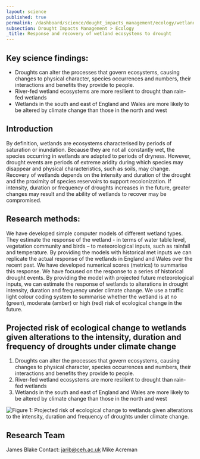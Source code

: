 ```yaml
---
layout: science
published: true
permalink: /dashboard/science/dought_impacts_management/ecology/wetlands
subsection: Drought Impacts Management > Ecology
_title: Response and recovery of wetland ecosystems to drought
---
```


## Key science findings: 

* Droughts can alter the processes that govern ecosystems, causing changes to physical character, species occurrences and numbers, their interactions and benefits they provide to people.
* River-fed wetland ecosystems are more resilient to drought than rain-fed wetlands
* Wetlands in the south and east of England and Wales are more likely to be altered by climate change than those in the north and west

## Introduction

By definition, wetlands are ecosystems characterised by periods of saturation or inundation. Because they are not all constantly wet, the species occurring in wetlands are adapted to periods of dryness. However, drought events are periods of extreme aridity during which species may disappear and physical characteristics, such as soils, may change. Recovery of wetlands depends on the intensity and duration of the drought and the proximity of species reservoirs to support recolonization. If intensity, duration or frequency of droughts increases in the future, greater changes may result and the ability of wetlands to recover may be compromised.

## Research methods: 

We have developed simple computer models of different wetland types. They estimate the response of the wetland - in terms of water table level, vegetation community and birds – to meteorological inputs, such as rainfall and temperature. By providing the models with historical met inputs we can replicate the actual response of the wetlands in England and Wales over the recent past. We have developed numerical scores (metrics) to summarise this response. We have focused on the response to a series of historical drought events. By providing the model with projected future meteorological inputs, we can estimate the response of wetlands to alterations in drought intensity, duration and frequency under climate change. We use a traffic light colour coding system to summarise whether the wetland is at no (green), moderate (amber) or high (red) risk of ecological change in the future.


## Projected risk of ecological change to wetlands given alterations to the intensity, duration and frequency of droughts under climate change

1.	Droughts can alter the processes that govern ecosystems, causing changes to physical character, species occurrences and numbers, their interactions and benefits they provide to people.
2.	River-fed wetland ecosystems are more resilient to drought than rain-fed wetlands
3.	Wetlands in the south and east of England and Wales are more likely to be altered by climate change than those in the north and west

![Figure 1: Projected risk of ecological change to wetlands given alterations to the intensity, duration and frequency of droughts under climate change.  ]({{site.baseurl}}/assets/img/Mike1.jpg)

## Research Team

James Blake Contact: jarib@ceh.ac.uk
Mike Acreman
